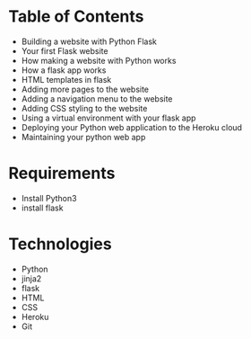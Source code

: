 # Table of Contents
* Building a website with Python Flask
* Your first Flask website
* How making a website with Python works
* How a flask app works 
* HTML templates in flask
* Adding more pages to the website
* Adding a navigation menu to the website
* Adding CSS styling to the website
* Using a virtual environment with your flask app
* Deploying your Python web application to the Heroku cloud
* Maintaining your python web app
# Requirements
* Install Python3
* install flask
# Technologies
* Python
* jinja2
* flask
* HTML
* CSS
* Heroku
* Git
